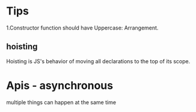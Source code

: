 # Tips

1.Constructor function should have Uppercase: Arrangement.
## hoisting

Hoisting is JS's behavior of moving all declarations to the top of its scope.

# Apis - asynchronous

multiple things can happen at the same time